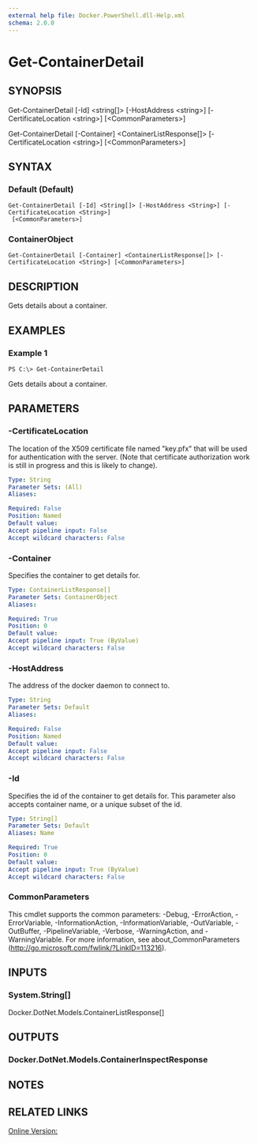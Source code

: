 ```yaml
---
external help file: Docker.PowerShell.dll-Help.xml
schema: 2.0.0
---
```


# Get-ContainerDetail
## SYNOPSIS
Get-ContainerDetail \[-Id\] \<string\[\]\> \[-HostAddress \<string\>\] \[-CertificateLocation \<string\>\] \[\<CommonParameters\>\]

Get-ContainerDetail \[-Container\] \<ContainerListResponse\[\]\> \[-CertificateLocation \<string\>\] \[\<CommonParameters\>\]
## SYNTAX

### Default (Default)
```
Get-ContainerDetail [-Id] <String[]> [-HostAddress <String>] [-CertificateLocation <String>]
 [<CommonParameters>]
```

### ContainerObject
```
Get-ContainerDetail [-Container] <ContainerListResponse[]> [-CertificateLocation <String>] [<CommonParameters>]
```

## DESCRIPTION
Gets details about a container.
## EXAMPLES

### Example 1
```
PS C:\> Get-ContainerDetail
```

Gets details about a container. 
## PARAMETERS

### -CertificateLocation
The location of the X509 certificate file named "key.pfx" that will be used for authentication with the server.  (Note that certificate authorization work is still in progress and this is likely to change).





```yaml
Type: String
Parameter Sets: (All)
Aliases: 

Required: False
Position: Named
Default value: 
Accept pipeline input: False
Accept wildcard characters: False
```

### -Container
Specifies the container to get details for.





```yaml
Type: ContainerListResponse[]
Parameter Sets: ContainerObject
Aliases: 

Required: True
Position: 0
Default value: 
Accept pipeline input: True (ByValue)
Accept wildcard characters: False
```

### -HostAddress
The address of the docker daemon to connect to.





```yaml
Type: String
Parameter Sets: Default
Aliases: 

Required: False
Position: Named
Default value: 
Accept pipeline input: False
Accept wildcard characters: False
```

### -Id
Specifies the id of the container to get details for. This parameter also accepts container name, or a unique subset of the id.





```yaml
Type: String[]
Parameter Sets: Default
Aliases: Name

Required: True
Position: 0
Default value: 
Accept pipeline input: True (ByValue)
Accept wildcard characters: False
```

### CommonParameters
This cmdlet supports the common parameters: -Debug, -ErrorAction, -ErrorVariable, -InformationAction, -InformationVariable, -OutVariable, -OutBuffer, -PipelineVariable, -Verbose, -WarningAction, and -WarningVariable. For more information, see about_CommonParameters (http://go.microsoft.com/fwlink/?LinkID=113216).
## INPUTS

### System.String[]
Docker.DotNet.Models.ContainerListResponse[]
## OUTPUTS

### Docker.DotNet.Models.ContainerInspectResponse

## NOTES

## RELATED LINKS

[Online Version:]()






